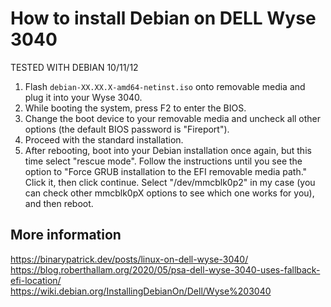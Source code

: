 # How to install Debian on DELL Wyse 3040
TESTED WITH DEBIAN 10/11/12
1. Flash `debian-XX.XX.X-amd64-netinst.iso` onto removable media and plug it into your Wyse 3040.
2. While booting the system, press F2 to enter the BIOS.
3. Change the boot device to your removable media and uncheck all other options (the default BIOS password is "Fireport").
4. Proceed with the standard installation.
5. After rebooting, boot into your Debian installation once again, but this time select "rescue mode". Follow the instructions until you see the option to "Force GRUB installation to the EFI removable media path." Click it, then click continue. Select "/dev/mmcblk0p2" in my case (you can check other mmcblk0pX options to see which one works for you), and then reboot.

## More information
https://binarypatrick.dev/posts/linux-on-dell-wyse-3040/ <br />
https://blog.roberthallam.org/2020/05/psa-dell-wyse-3040-uses-fallback-efi-location/ <br />
https://wiki.debian.org/InstallingDebianOn/Dell/Wyse%203040 <br />
